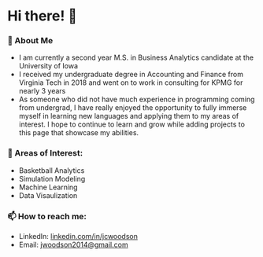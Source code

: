 # Hi there! 👋

### 🔭 About Me
  - I am currently a second year M.S. in Business Analytics candidate at the University of Iowa
  - I received my undergraduate degree in Accounting and Finance from Virginia Tech in 2018 and went on to work in consulting for KPMG for nearly 3 years
  - As someone who did not have much experience in programming coming from undergrad, I have really enjoyed the opportunity to fully immerse myself in learning new languages and applying them to my areas of interest. I hope to continue to learn and grow while adding projects to this page that showcase my abilities.

### 💬 Areas of Interest:
 - Basketball Analytics
 - Simulation Modeling
 - Machine Learning
 - Data Visaulization

### 📫 How to reach me:
  - LinkedIn: [linkedin.com/in/jcwoodson](https://linkedin.com/in/jcwoodson)
  - Email: jwoodson2014@gmail.com
